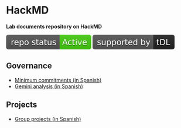 # HackMD
**Lab documents repository on HackMD**

[![Project Status: Active – The project has reached a stable, usable state and is being actively developed.](https://raw.githubusercontent.com/training-datalab/HackMD/master/badges/active.svg)](STATUS.md) [![tDL](https://raw.githubusercontent.com/training-datalab/HackMD/main/badges/tDL.svg)](https://training-datalab.com/)

## Governance

* [Minimum commitments (in Spanish)](docs/commitments.md)
* [Gemini analysis (in Spanish)](docs/gemini.md)

## Projects

* [Group projects (in Spanish)](docs/projects.md)

